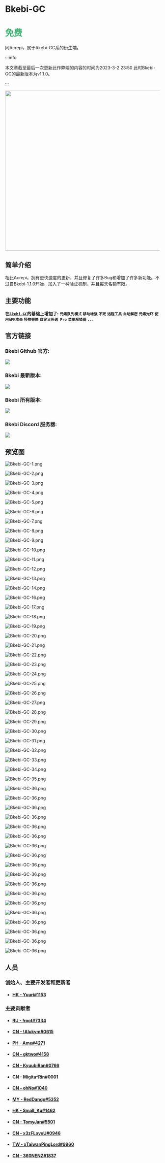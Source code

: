 # Bkebi-GC

# <font color=MediumSeaGreen>免费</font>

同Acrepi，属于Akebi-GC系的衍生端。

:::info

本文章截至最后一次更新此作弊端的内容的时间为2023-3-2 23:50 此时Bkebi-GC的最新版本为v1.1.0。

:::

<div align=center>
    <img src="https://github.com/Bkebi-Group/Bkebi-GC-Release/raw/main/.github/logo.svg" width="520"/>
</div>

## 简单介绍

相比Acrepi，拥有更快速度的更新，并且修复了许多Bug和增加了许多新功能。不过自Bkebi-1.1.0开始，加入了一种验证机制，并且每天名额有限。

## 主要功能

**在[<font>**`Akebi-GC`**</font>](/cheat/akebi-gc/#主要功能)的基础上增加了:** **`元素队列模式`** **`移动增强`** **`不死`** **`远程工具`** **`自动解密`** **`元素光环`** **`使用AFK攻击`** **`怪物替换`** **`自定义传送 Pro`** **`菜单解锁器`** **`...`**

## 官方链接

### Bkebi Github 官方: 
<a href="https://github.com/Bkebi-Group/Bkebi-GC-Release"><img src="https://img.shields.io/github/stars/Bkebi-Group/Bkebi-GC-Release?style=for-the-badge"></a>

### Bkebi 最新版本: 
<a href="https://github.com/Bkebi-Group/Bkebi-GC-Release/releases/latest"><img src="https://img.shields.io/github/v/release/Bkebi-Group/Bkebi-GC-Release?style=for-the-badge"></a>

### Bkebi 所有版本: 
<a href="https://github.com/Bkebi-Group/Bkebi-GC-Release/releases"><img src="https://img.shields.io/github/downloads/Bkebi-Group/Bkebi-GC-Release/total.svg?style=for-the-badge"></a>

### Bkebi Discord 服务器: 
<a href="https://discord.gg/bkebi"><img src="https://img.shields.io/discord/1026295403282436097?label=Discord&logo=discord&style=for-the-badge&color=blueviolet"></a>

## 预览图

![Bkebi-GC-1.png](image/Bkebi-GC-1.png)

![Bkebi-GC-2.png](image/Bkebi-GC-2.png)

![Bkebi-GC-3.png](image/Bkebi-GC-3.png)

![Bkebi-GC-4.png](image/Bkebi-GC-4.png)

![Bkebi-GC-5.png](image/Bkebi-GC-5.png)

![Bkebi-GC-6.png](image/Bkebi-GC-6.png)

![Bkebi-GC-7.png](image/Bkebi-GC-7.png)

![Bkebi-GC-8.png](image/Bkebi-GC-8.png)

![Bkebi-GC-9.png](image/Bkebi-GC-9.png)

![Bkebi-GC-10.png](image/Bkebi-GC-10.png)

![Bkebi-GC-11.png](image/Bkebi-GC-11.png)

![Bkebi-GC-12.png](image/Bkebi-GC-12.png)

![Bkebi-GC-13.png](image/Bkebi-GC-13.png)

![Bkebi-GC-14.png](image/Bkebi-GC-14.png)

![Bkebi-GC-16.png](image/Bkebi-GC-16.png)

![Bkebi-GC-17.png](image/Bkebi-GC-17.png)

![Bkebi-GC-18.png](image/Bkebi-GC-18.png)

![Bkebi-GC-19.png](image/Bkebi-GC-19.png)

![Bkebi-GC-20.png](image/Bkebi-GC-20.png)

![Bkebi-GC-21.png](image/Bkebi-GC-21.png)

![Bkebi-GC-22.png](image/Bkebi-GC-22.png)

![Bkebi-GC-23.png](image/Bkebi-GC-23.png)

![Bkebi-GC-24.png](image/Bkebi-GC-24.png)

![Bkebi-GC-25.png](image/Bkebi-GC-25.png)

![Bkebi-GC-26.png](image/Bkebi-GC-26.png)

![Bkebi-GC-27.png](image/Bkebi-GC-27.png)

![Bkebi-GC-28.png](image/Bkebi-GC-28.png)

![Bkebi-GC-29.png](image/Bkebi-GC-29.png)

![Bkebi-GC-30.png](image/Bkebi-GC-30.png)

![Bkebi-GC-31.png](image/Bkebi-GC-31.png)

![Bkebi-GC-32.png](image/Bkebi-GC-32.png)

![Bkebi-GC-33.png](image/Bkebi-GC-33.png)

![Bkebi-GC-34.png](image/Bkebi-GC-34.png)

![Bkebi-GC-35.png](image/Bkebi-GC-35.png)

![Bkebi-GC-36.png](image/Bkebi-GC-36.png)

![Bkebi-GC-36.png](image/Bkebi-GC-37.png)

![Bkebi-GC-36.png](image/Bkebi-GC-38.png)

![Bkebi-GC-36.png](image/Bkebi-GC-39.png)

![Bkebi-GC-36.png](image/Bkebi-GC-40.png)

![Bkebi-GC-36.png](image/Bkebi-GC-41.png)

![Bkebi-GC-36.png](image/Bkebi-GC-42.png)

![Bkebi-GC-36.png](image/Bkebi-GC-43.png)

![Bkebi-GC-36.png](image/Bkebi-GC-44.png)

![Bkebi-GC-36.png](image/Bkebi-GC-45.png)

![Bkebi-GC-36.png](image/Bkebi-GC-46.png)

![Bkebi-GC-36.png](image/Bkebi-GC-47.png)

![Bkebi-GC-36.png](image/Bkebi-GC-48.png)

![Bkebi-GC-36.png](image/Bkebi-GC-49.png)

![Bkebi-GC-36.png](image/Bkebi-GC-50.png)

![Bkebi-GC-36.png](image/Bkebi-GC-51.png)

![Bkebi-GC-36.png](image/Bkebi-GC-52.png)

![Bkebi-GC-36.png](image/Bkebi-GC-53.png)

## 人员

### 创始人、主要开发者和更新者
- #### [HK - Yuuri#1153](https://github.com/GodLeaveMe)

### 主要贡献者
- #### [RU - !root#7334](#)
- #### [CN - !Alukym#0615](https://github.com/Alukym)
- #### [PH - Ame#4271](#)
- #### [CN - gktwo#4158](https://github.com/Gktwo)
- #### [CN - KyuubiRan#0766](https://github.com/KyuubiRan)
- #### [CN - Migita^Rin#0001](https://github.com/NctimeAza)
- #### [CN - ohNo#1040](#)
- #### [MY - RedDango#5352](#)
- #### [HK - Small_Ku#1462](https://github.com/Small-Ku)
- #### [CN - TomyJan#5501](https://github.com/TomyJan)
- #### [CN - x3zFLoveU#0946](https://github.com/GashByte)
- #### [TW - xTaiwanPingLord#9960](https://github.com/xTaiwanPingLord)
- #### [CN - 360NENZ#1837](https://github.com/360NENZ)